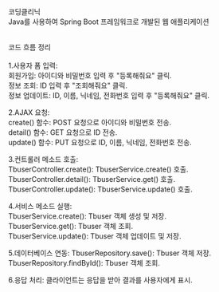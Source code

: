 코딩클리닉<br>
Java를 사용하여 Spring Boot 프레임워크로 개발된 웹 애플리케이션
<br><br>

코드 흐름 정리<br><br>
1.사용자 폼 입력:<br>
회원가입: 아이디와 비밀번호 입력 후 "등록해줘요" 클릭.<br>
정보 조회: ID 입력 후 "조회해줘요" 클릭.<br>
정보 업데이트: ID, 이름, 닉네임, 전화번호 입력 후 "등록해줘요" 클릭.<br>

2.AJAX 요청:<br>
create() 함수: POST 요청으로 아이디와 비밀번호 전송.<br>
detail() 함수: GET 요청으로 ID 전송.<br>
update() 함수: PUT 요청으로 ID, 이름, 닉네임, 전화번호 전송.<br>

3.컨트롤러 메소드 호출:<br>
TbuserController.create(): TbuserService.create() 호출.<br>
TbuserController.detail(): TbuserService.get() 호출.<br>
TbuserController.update(): TbuserService.update() 호출.<br>

4.서비스 메소드 실행:<br>
TbuserService.create(): Tbuser 객체 생성 및 저장.<br>
TbuserService.get(): Tbuser 객체 조회.<br>
TbuserService.update(): Tbuser 객체 업데이트 및 저장.<br>

5.데이터베이스 연동:
TbuserRepository.save(): Tbuser 객체 저장.
TbuserRepository.findById(): Tbuser 객체 조회.

6.응답 처리:
클라이언트는 응답을 받아 결과를 사용자에게 표시.
